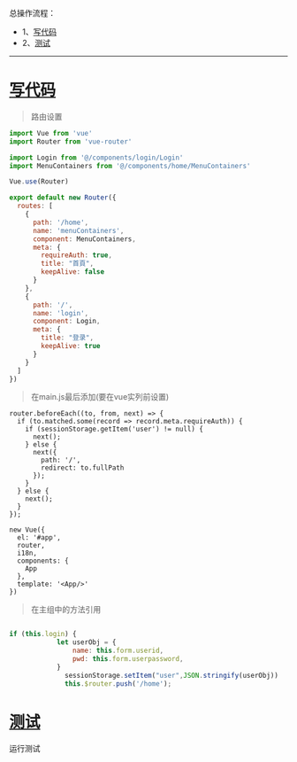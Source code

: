 总操作流程：
- 1、[写代码](#vue.js-01)
- 2、[测试](#vue.js-02)

***

# <a name="vue.js-01" href="#" >写代码</a>

>路由设置
```js
import Vue from 'vue'
import Router from 'vue-router'

import Login from '@/components/login/Login'
import MenuContainers from '@/components/home/MenuContainers'

Vue.use(Router)

export default new Router({
  routes: [
    {
      path: '/home',
      name: 'menuContainers',
      component: MenuContainers,
      meta: { 
        requireAuth: true,
        title: "首頁",
        keepAlive: false
      }
    },
    {
      path: '/',
      name: 'login',
      component: Login,
      meta: { 
        title: "登录",
        keepAlive: true 
      }
    }
  ]
})
```

>在main.js最后添加(要在vue实列前设置)
```
router.beforeEach((to, from, next) => {
  if (to.matched.some(record => record.meta.requireAuth)) {
    if (sessionStorage.getItem('user') != null) {
      next();
    } else {
      next({
        path: '/',
        redirect: to.fullPath
      });
    }
  } else {
    next();
  }
});

new Vue({
  el: '#app',
  router,
  i18n,
  components: {
    App
  },
  template: '<App/>'
})
```

>在主组中的方法引用
```js

if (this.login) {
            let userObj = {
                name: this.form.userid,
                pwd: this.form.userpassword,
            }
              sessionStorage.setItem("user",JSON.stringify(userObj))
              this.$router.push('/home');
```


# <a name="vue.js-02" href="#" >测试</a>

运行测试